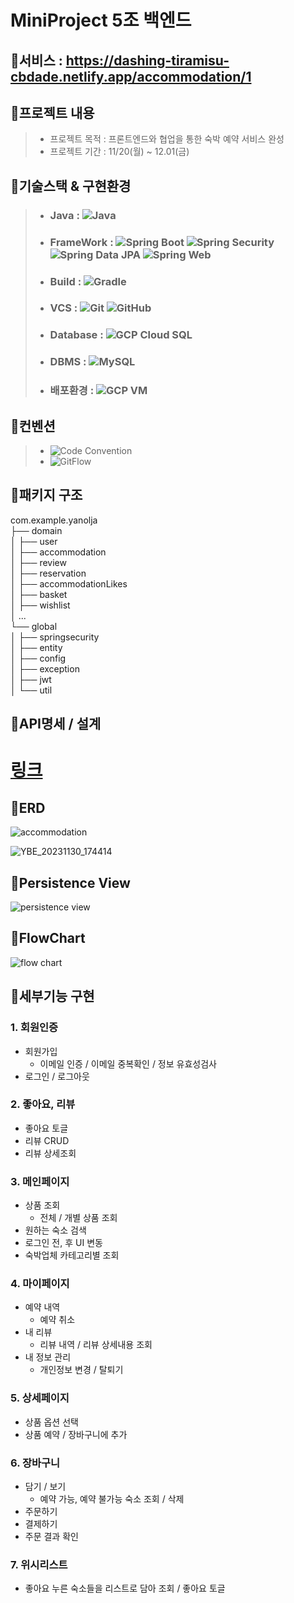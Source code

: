 # MiniProject 5조 백엔드  

## 📌서비스 : https://dashing-tiramisu-cbdade.netlify.app/accommodation/1


## 📌프로젝트 내용
> - 프로젝트 목적 :  프론트엔드와 협업을 통한 숙박 예약 서비스 완성
> - 프로젝트 기간 : 11/20(월) ~ 12.01(금)

## 📌기술스택 & 구현환경
> - ### Java : ![Java](https://img.shields.io/badge/java-17-red.svg)
> - ### FrameWork : ![Spring Boot](https://img.shields.io/badge/springboot-3.1.5-brightgreen.svg)  ![Spring Security](https://img.shields.io/badge/springsecurity-brightgreen.svg) ![Spring Data JPA](https://img.shields.io/badge/spring%20data%20JPA-brightgreen.svg)  ![Spring Web](https://img.shields.io/badge/spring%20web-brightgreen.svg)
> - ### Build : ![Gradle](https://img.shields.io/badge/Build-Gradle-blue.svg)
> - ### VCS : ![Git](https://img.shields.io/badge/VCS-Git-orange.svg) ![GitHub](https://img.shields.io/badge/Github-black.svg)
> - ### Database : ![GCP Cloud SQL](https://img.shields.io/badge/Database-GCP%20Cloud%20SQL-yellow.svg)
> - ### DBMS : ![MySQL](https://img.shields.io/badge/DBMS-MySQL-blue.svg)
> - ### 배포환경 : ![GCP VM](https://img.shields.io/badge/배포%20환경-GCP%20VM%20ubuntu%2020-blue.svg)

## 📌컨벤션
> - ![Code Convention](https://img.shields.io/badge/Code%20Convention-IntelliJ%20Java%20Google%20Style-brightgreen.svg)
> - ![GitFlow](https://img.shields.io/badge/GitFlow-Workflow-orange.svg)

## 📌패키지 구조
 com.example.yanolja  
 ├── domain  
 │   ├── user  
 │   ├── accommodation  
 │   ├── review  
 │   ├── reservation  
 │   ├── accommodationLikes  
 │   ├── basket  
 │   ├── wishlist  
 │   ...  
 └── global  
   │  ├── springsecurity  
   │  ├── entity  
   │  ├── config  
   │  ├── exception  
   │  ├── jwt  
   │  └── util  


## 📌API명세 / 설계  
# [링크](https://documenter.getpostman.com/view/14269013/2s9YeBfu36#f3b52c96-ce6c-42fb-b1e5-cc8c93017f97)  

## 📌ERD  
![accommodation](https://github.com/TeamOHJO/yanoljaProject-Backend/assets/65541248/16f75b06-04e1-4def-ad51-219ff9ac9f20)

![YBE_20231130_174414](https://github.com/TeamOHJO/yanoljaProject-Backend/assets/65541248/e64a81db-6bcf-4aac-92a3-d49fbd59d270)

## 📌Persistence View  
![persistence view](https://github.com/TeamOHJO/yanoljaProject-Backend/assets/65541248/20759a28-3aec-48cf-9c52-66e6cfffa346)

## 📌FlowChart  
![flow chart](https://github.com/TeamOHJO/yanoljaProject-Backend/assets/65541248/0903d4ea-37d1-4df7-ac62-7293a628ba39)


  
  

## 📌세부기능 구현

### 1. 회원인증
- 회원가입
    - 이메일 인증 / 이메일 중복확인 / 정보 유효성검사
- 로그인 / 로그아웃

### 2. 좋아요, 리뷰
- 좋아요 토글
- 리뷰 CRUD
- 리뷰 상세조회

### 3. 메인페이지
- 상품 조회
    - 전체 / 개별 상품 조회
- 원하는 숙소 검색
- 로그인 전, 후 UI 변동
- 숙박업체 카테고리별 조회

### 4. 마이페이지
- 예약 내역
    - 예약 취소
- 내 리뷰
    - 리뷰 내역 / 리뷰 상세내용 조회
- 내 정보 관리
    - 개인정보 변경 / 탈퇴기

### 5. 상세페이지
- 상품 옵션 선택
- 상품 예약 / 장바구니에 추가

### 6. 장바구니
- 담기 / 보기
    - 예약 가능, 예약 불가능 숙소 조회 / 삭제
- 주문하기
- 결제하기
- 주문 결과 확인

### 7. 위시리스트
- 좋아요 누른 숙소들을 리스트로 담아 조회 / 좋아요 토글
